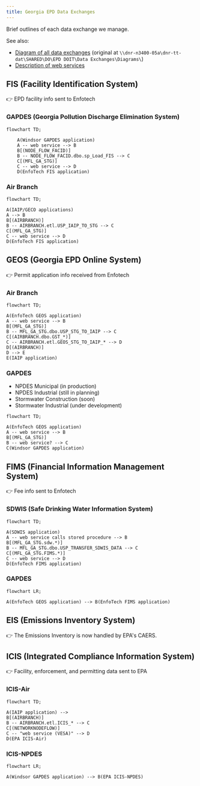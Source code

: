 ```yaml
---
title: Georgia EPD Data Exchanges
---
```


Brief outlines of each data exchange we manage.

See also:

* [Diagram of all data exchanges](data-exchange-diagram.pdf) (original at `\\dnr-n3400-05a\dnr-tt-dat\SHARED\DO\EPD DOIT\Data Exchanges\Diagrams\`)
* [Description of web services](web-services.html)

## FIS (Facility Identification System)

👉 EPD facility info sent to Enfotech

### GAPDES (Georgia Pollution Discharge Elimination System)

```mermaid
flowchart TD;

    A(Windsor GAPDES application)
    A -- web service --> B
    B[(NODE_FLOW_FACID)]
    B -- NODE_FLOW_FACID.dbo.sp_Load_FIS --> C
    C[(MFL_GA_STG)]
    C -- web service --> D
    D(EnfoTech FIS application)
```

### Air Branch

```mermaid
flowchart TD;

A(IAIP/GECO applications)
A --> B
B[(AIRBRANCH)]
B -- AIRBRANCH.etl.USP_IAIP_TO_STG --> C
C[(MFL_GA_STG)]
C -- web service --> D
D(EnfoTech FIS application)
```

## GEOS (Georgia EPD Online System)

👉 Permit application info received from Enfotech

### Air Branch

```mermaid
flowchart TD;

A(EnfoTech GEOS application)
A -- web service --> B
B[(MFL_GA_STG)]
B -- MFL_GA_STG.dbo.USP_STG_TO_IAIP --> C
C[(AIRBRANCH.dbo.GST_*)]
C -- AIRBRANCH.etl.GEOS_STG_TO_IAIP_* --> D
D[(AIRBRANCH)]
D --> E
E(IAIP application)
```

### GAPDES

* NPDES Municipal (in production)
* NPDES Industrial (still in planning)
* Stormwater Construction (soon)
* Stormwater Industrial (under development)

```mermaid
flowchart TD;

A(EnfoTech GEOS application)
A -- web service --> B
B[(MFL_GA_STG)]
B -- web service? --> C
C(Windsor GAPDES application)
```

## FIMS (Financial Information Management System)

👉 Fee info sent to Enfotech

### SDWIS (Safe Drinking Water Information System)

```mermaid
flowchart TD;

A(SDWIS application)
A -- web service calls stored procedure --> B
B[(MFL_GA_STG.sdw.*)]
B -- MFL_GA_STG.dbo.USP_TRANSFER_SDWIS_DATA --> C
C[(MFL_GA_STG.FIMS.*)]
C -- web service --> D
D(EnfoTech FIMS application)
```

### GAPDES

```mermaid
flowchart LR;

A(EnfoTech GEOS application) --> B(EnfoTech FIMS application)
```

## EIS (Emissions Inventory System)

👉 The Emissions Inventory is now handled by EPA's CAERS.

## ICIS (Integrated Compliance Information System)

👉 Facility, enforcement, and permitting data sent to EPA

### ICIS-Air

```mermaid
flowchart TD;

A(IAIP application) --> 
B[(AIRBRANCH)]
B -- AIRBRANCH.etl.ICIS_* --> C
C[(NETWORKNODEFLOW)]
C -- "web service (VESA)" --> D
D(EPA ICIS-Air)
```

### ICIS-NPDES

```mermaid
flowchart LR;

A(Windsor GAPDES application) --> B(EPA ICIS-NPDES)
```
